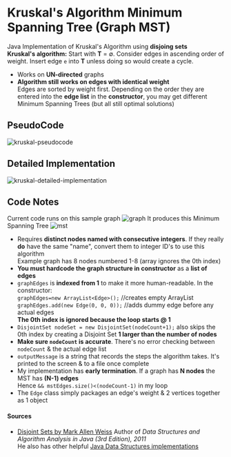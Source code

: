 # Kruskal's Algorithm Minimum Spanning Tree (Graph MST)

Java Implementation of Kruskal's Algorithm using **disjoing sets**  
**Kruskal's algorithm:** Start with **T** = ∅. Consider edges in ascending order of weight. Insert edge `e` into **T** unless doing so would create a cycle.
- Works on **UN-directed** graphs
- **Algorithm still works on edges with identical weight**  
Edges are sorted by weight first. Depending on the order they are entered into the **edge list** in the **constructor**, you may get different Minimum Spanning Trees (but all still optimal solutions)

## PseudoCode
![kruskal-pseudocode](https://cloud.githubusercontent.com/assets/15304528/23335535/450deca2-fb85-11e6-9fd6-ce146ddb3471.png)

## Detailed Implementation
![kruskal-detailed-implementation](https://cloud.githubusercontent.com/assets/15304528/23335531/3ef5b4da-fb85-11e6-9d9d-01318c793a3c.png)

## Code Notes
Current code runs on this sample graph
![graph](https://cloud.githubusercontent.com/assets/15304528/23335398/0971bd4c-fb83-11e6-9390-3c3d10d524c3.png)
It produces this Minimum Spanning Tree
![mst](https://cloud.githubusercontent.com/assets/15304528/23335524/267f049c-fb85-11e6-8e50-b89029bcb464.png)

- Requires **distinct nodes named with consecutive integers**. If they really **do** have the same "name", convert them to integer ID's to use this algorithm  
Example graph has 8 nodes numbered 1-8 (array ignores the 0th index)
- **You must hardcode the graph structure in constructor** as a **list of edges**
- `graphEdges` is **indexed from 1** to make it more human-readable. In the constructor:  
`graphEdges=new ArrayList<Edge>();`  //creates empty ArrayList  
`graphEdges.add(new Edge(0, 0, 0));`  //adds dummy edge before any actual edges  
**The 0th index is ignored because the loop starts @ 1**
- `DisjointSet nodeSet = new DisjointSet(nodeCount+1);` also skips the 0th index by creating a Disjoint Set **1 larger than the number of nodes**
- **Make sure `nodeCount` is accurate**. There's no error checking between `nodeCount` & the actual edge list
- `outputMessage` is a string that records  the steps the algorithm takes. It's printed to the screen & to a file once complete
- My implementation has **early termination**. If a graph has **N nodes** the MST has **(N-1) edges**  
Hence `&& mstEdges.size()<(nodeCount-1)` in my loop
- The `Edge` class simply packages an edge's weight & 2 vertices together as 1 object

#### Sources
- [Disjoint Sets by Mark Allen Weiss](http://users.cis.fiu.edu/~weiss/dsaajava3/code/DisjSets.java) Author of *Data Structures and Algorithm Analysis in Java (3rd Edition), 2011*  
He also has other helpful [Java Data Structures implementations](http://users.cis.fiu.edu/~weiss/dsaajava3/code/)

